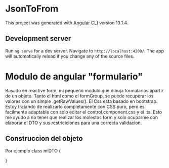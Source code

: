# JsonToFrom

This project was generated with [Angular CLI](https://github.com/angular/angular-cli) version 13.1.4.

## Development server

Run `ng serve` for a dev server. Navigate to `http://localhost:4200/`. The app will automatically reload if you change any of the source files.

# Modulo de angular "formulario"

Basado en reactive form, mi pequeño modulo que dibuja formularios apartir de un objeto. Tanto el html como el formGroup, se puede recuperar los valores con un simple .getRawValues().
El Css esta basado en bootstrap. Estoy tratando de realizarlo completamente con CSS puro, pero es facilmente 
adaptable con solo editar el control.component.css y el .ts.
Esto me ayudo a no tener que realizar los molestos form y solo ocuparme con elaborar el DTO y sus restriciciones para una correcta validacion.

## Construccion del objeto

Por ejemplo
class miDTO
{

}
